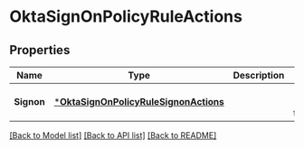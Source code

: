 # OktaSignOnPolicyRuleActions

## Properties
Name | Type | Description | Notes
------------ | ------------- | ------------- | -------------
**Signon** | [***OktaSignOnPolicyRuleSignonActions**](OktaSignOnPolicyRuleSignonActions.md) |  | [optional] [default to null]

[[Back to Model list]](../README.md#documentation-for-models) [[Back to API list]](../README.md#documentation-for-api-endpoints) [[Back to README]](../README.md)

